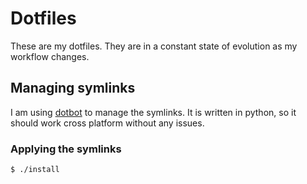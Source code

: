 # Dotfiles
These are my dotfiles. They are in a constant state of evolution as my workflow changes.

## Managing symlinks
I am using [dotbot](https://github.com/anishathalye/dotbot) to manage the symlinks. It is written in python, so it should work cross platform without any issues.

### Applying the symlinks
`$ ./install`
